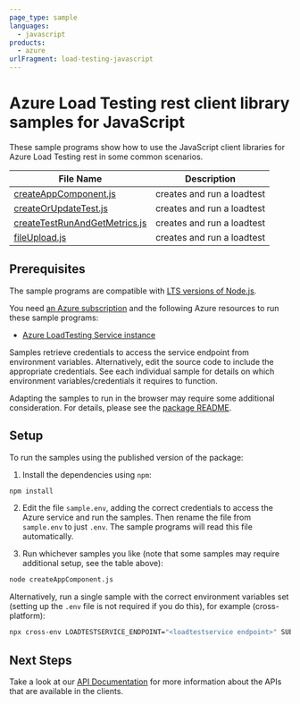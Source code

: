 ```yaml
---
page_type: sample
languages:
  - javascript
products:
  - azure
urlFragment: load-testing-javascript
---
```


# Azure Load Testing rest client library samples for JavaScript

These sample programs show how to use the JavaScript client libraries for Azure Load Testing rest in some common scenarios.

| **File Name**                                               | **Description**            |
| ----------------------------------------------------------- | -------------------------- |
| [createAppComponent.js][createappcomponent]                 | creates and run a loadtest |
| [createOrUpdateTest.js][createorupdatetest]                 | creates and run a loadtest |
| [createTestRunAndGetMetrics.js][createtestrunandgetmetrics] | creates and run a loadtest |
| [fileUpload.js][fileupload]                                 | creates and run a loadtest |

## Prerequisites

The sample programs are compatible with [LTS versions of Node.js](https://github.com/nodejs/release#release-schedule).

You need [an Azure subscription][freesub] and the following Azure resources to run these sample programs:

- [Azure LoadTesting Service instance][createinstance_azureloadtestingserviceinstance]

Samples retrieve credentials to access the service endpoint from environment variables. Alternatively, edit the source code to include the appropriate credentials. See each individual sample for details on which environment variables/credentials it requires to function.

Adapting the samples to run in the browser may require some additional consideration. For details, please see the [package README][package].

## Setup

To run the samples using the published version of the package:

1. Install the dependencies using `npm`:

```bash
npm install
```

2. Edit the file `sample.env`, adding the correct credentials to access the Azure service and run the samples. Then rename the file from `sample.env` to just `.env`. The sample programs will read this file automatically.

3. Run whichever samples you like (note that some samples may require additional setup, see the table above):

```bash
node createAppComponent.js
```

Alternatively, run a single sample with the correct environment variables set (setting up the `.env` file is not required if you do this), for example (cross-platform):

```bash
npx cross-env LOADTESTSERVICE_ENDPOINT="<loadtestservice endpoint>" SUBSCRIPTION_ID="<subscription id>" node createAppComponent.js
```

## Next Steps

Take a look at our [API Documentation][apiref] for more information about the APIs that are available in the clients.

[createappcomponent]: https://github.com/Azure/azure-sdk-for-js/blob/main/sdk/loadtestservice/load-testing-rest/samples/v1/javascript/createAppComponent.js
[createorupdatetest]: https://github.com/Azure/azure-sdk-for-js/blob/main/sdk/loadtestservice/load-testing-rest/samples/v1/javascript/createOrUpdateTest.js
[createtestrunandgetmetrics]: https://github.com/Azure/azure-sdk-for-js/blob/main/sdk/loadtestservice/load-testing-rest/samples/v1/javascript/createTestRunAndGetMetrics.js
[fileupload]: https://github.com/Azure/azure-sdk-for-js/blob/main/sdk/loadtestservice/load-testing-rest/samples/v1/javascript/fileUpload.js
[apiref]: https://docs.microsoft.com/javascript/api/@azure/load-testing
[freesub]: https://azure.microsoft.com/free/
[createinstance_azureloadtestingserviceinstance]: https://learn.microsoft.com/azure/load-testing/
[package]: https://github.com/Azure/azure-sdk-for-js/tree/main/sdk/loadtestservice/load-testing-rest/README.md
